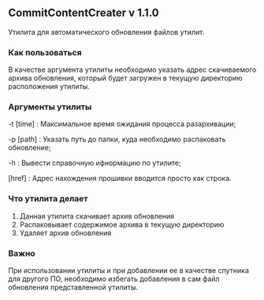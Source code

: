 ## CommitContentCreater v 1.1.0

Утилита для автоматического обновления файлов утилит.
### Как пользоваться
В качестве аргумента утилиты необходимо указать адрес скачиваемого архива обновления, который будет загружен в текущую директорию расположения утилиты.
### Аргументы утилиты
-t [time]         : Максимальное время ожидания процесса разархивации;

-p [path]         : Указать путь до папки, куда необходимо распаковать обновление;

-h                : Вывести справочную ифнормацию по утилите;

[href]            : Адрес нахождения прошивки вводится просто как строка.
### Что утилита делает
1) Данная утилита скачивает архив обновления
2) Распаковывает содержимое архива в текущую директорию
3) Удаляет архив обновления
### Важно
При использовании утилиты и при добавлении ее в качестве спутника для другого ПО, необходимо избегать добавления в сам файл обновления представленной утилиты.
